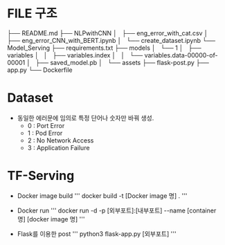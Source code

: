 # FILE 구조 

├── README.md
├── NLPwithCNN
│   ├── eng_error_with_cat.csv
│   ├── eng_error_CNN_with_BERT.ipynb
│   └── create_dataset.ipynb
└── Model_Serving
    ├── requirements.txt
    ├── models
    │   └── 1
    │       ├── variables
    │       │   ├── variables.index
    │       │   └── variables.data-00000-of-00001
    │       ├── saved_model.pb
    │       └── assets
    ├── flask-post.py
    ├── app.py
    └── Dockerfile

# Dataset 

- 동일한 에러문에 임의로 특정 단어나 숫자만 바꿔 생성. 
	- 0 : Port Error 
	- 1 : Pod Error
	- 2 : No Network Access
	- 3 : Application Failure

# TF-Serving

- Docker image build 
'''
docker build -t [Docker image 명] .
'''

- Docker run 
'''
docker run -d -p [외부포트]:[내부포트] --name [container 명] [docker image 명]
'''

- Flask를 이용한 post
'''
python3 flask-app.py [외부포트]
'''
